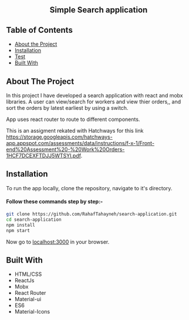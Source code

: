 
<br />
<p align="center">

  <h2 align="center">Simple Search application</h2>
  </p>

<!-- TABLE OF CONTENTS -->
## Table of Contents

* [About the Project](#about-the-project)
* [Installation](#installation)
* [Test](#test)
* [Built With](#built-with)


<!-- ABOUT THE PROJECT -->
## About The Project

In this project I have developed a search application with react and mobx libraries. A user can view/search for workers and view thier orders,, and sort the orders by latest earliest by using a switch.

App uses react router to route to different components. 

This is an assigment rekated with Hatchways for this link https://storage.googleapis.com/hatchways-app.appspot.com/assessments/data/instructions/f-x-1/Front-end%20Assessment%20-%20Work%20Orders-1HCF7DCEXFTDJJ5WTSYI.pdf.

<!-- INSTALLATION -->

## Installation

To run the app locally, clone the repository, navigate to it's directory.

#### Follow these commands step by step:-

```bash
git clone https://github.com/RahafTahayneh/search-application.git
cd search-application
npm install
npm start
```

Now go to [localhost:3000](http://localhost:3000) in your browser.

<!-- BUILD WITH -->

## Built With

- HTML/CSS
- ReactJs
- Mobx
- React Router
- Material-ui
- ES6
- Material-Icons


